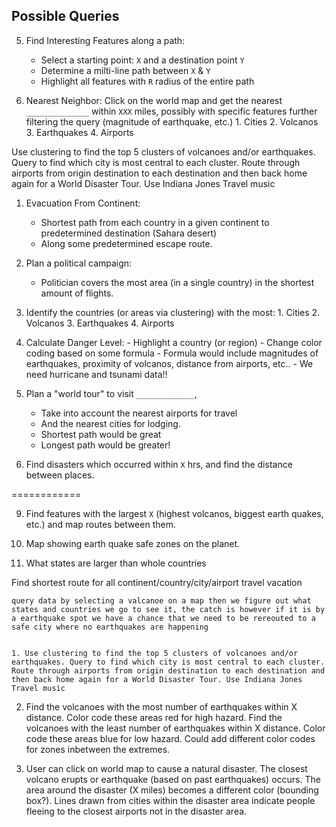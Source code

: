 ## Possible Queries

5. Find Interesting Features along a path:
    - Select a starting point: `X` and a destination point `Y`
    - Determine a milti-line path between `X` & `Y`
    - Highlight all features with `R` radius of the entire path

3. Nearest Neighbor: Click on the world map and get the nearest `______________` within `XXX` miles, possibly with specific features further filtering the query (magnitude of earthquake, etc.)
        1. Cities
        2. Volcanos
        3. Earthquakes
        4. Airports 

Use clustering to find the top 5 clusters of volcanoes and/or earthquakes. Query to find which city is most central to each cluster. 
Route through airports from origin destination to each destination and then back home again for a World Disaster Tour. Use Indiana Jones Travel music


1. Evacuation From Continent: 
	- Shortest path from each country in a given continent to predetermined destination (Sahara desert)
	- Along some predetermined escape route.
 
2. Plan a political campaign:
    -  Politician covers the most area (in a single country) in the shortest amount of flights. 
    


4. Identify the countries (or areas via clustering) with the most:
        1. Cities
        2. Volcanos
        3. Earthquakes
        4. Airports 



6. Calculate Danger Level:
		-  Highlight a country (or region)
		- Change color coding based on some formula
		- Formula would include magnitudes of earthquakes, proximity of volcanos, distance from airports, etc..
		- We need hurricane and tsunami data!!

7.  Plan a "world tour" to visit `_____________`, 
	- Take into account the nearest airports for travel
	- And the nearest cities for lodging.
    - Shortest path would be great
    - Longest path would be greater!

8. Find disasters which occurred within `X` hrs,  and find the distance between places.

============

9. Find features with the largest `X` (highest volcanos, biggest earth quakes, etc.) and map routes between them.

10. Map showing earth quake safe zones  on the planet.

11. What states are larger than whole countries

Find shortest route for all continent/country/city/airport 
	travel vacation
	
	query data by selecting a valcanoe on a map then we figure out what states and countries we go to see it, the catch is however if it is by a earthquake spot we have a chance that we need to be rereouted to a safe city where no earthquakes are happening
	
	
	1. Use clustering to find the top 5 clusters of volcanoes and/or earthquakes. Query to find which city is most central to each cluster. Route through airports from origin destination to each destination and then back home again for a World Disaster Tour. Use Indiana Jones Travel music

2. Find the volcanoes with the most number of earthquakes within X distance. Color code these areas red for high hazard. Find the volcanoes with the least number of earthquakes within X distance. Color code these areas blue for low hazard. Could add different color codes for zones inbetween the extremes.

3. User can click on world map to cause a natural disaster. The closest volcano erupts or earthquake (based on past earthquakes) occurs. The area around the disaster (X miles) becomes a different color (bounding box?). Lines drawn from cities within the disaster area indicate people fleeing to the closest airports not in the disaster area.
